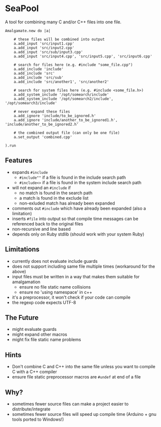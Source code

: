 SeaPool
=======

A tool for combining many C and/or C++ files into one file.

~~~
Amalgamate.new do |a|

    # these files will be combined into output
    a.add_input 'src/input1.cpp'
    a.add_input 'src/input2.cpp'
    a.add_input 'src/sub/input3.cpp'
    a.add_input 'src/input4.cpp', 'src/input5.cpp', 'src/input6.cpp'

    # search for files here (e.g. #include "some_file.cpp")
    a.add_include 'include'
    a.add_include 'src'
    a.add_include 'src/sub'
    a.add_include 'src/another1', 'src/another2'

    # search for system files here (e.g. #include <some_file.h>)
    a.add_system_include '/opt/somearch/include'
    a.add_system_include '/opt/somearch2/include', '/opt/somearch3/include'

    # never expand these files
    a.add_ignore 'include/to_be_ignored.h'
    a.add_ignore 'include/another_to_be_ignored1.h', 'include/another_to_be_ignored2.h'

    # the combined output file (can only be one file)
    a.set_output 'combined.cpp'

).run
~~~

## Features

- expands `#include`
    - `#include""` if a file is found in the include search path
    - `#include<>` if a file is found in the system include search path
- will not expand an `#include` if
    - no match is found in the search path
    - a match is found in the exclude list
    - non-exluded match has already been expanded
- comments out `#include` which have already been expanded (also a limitation)
- inserts `#file` into output so that compile time messages can be referenced back to the original files
- non-recursive and line based
- depends only on Ruby stdlib (should work with your system Ruby)

## Limitations

- currently does not evaluate include guards
- does not support including same file multiple times (workaround for the above)
- input files must be written in a way that makes them suitable for amalgamation
    - ensure no file static name collisions
    - ensure no 'using namespace' in c++
- it's a preprocessor, it won't check if your code can compile
- the regexp code expects UTF-8

## The Future

- might evaluate guards
- might expand other macros
- might fix file static name problems

## Hints

- Don't combine C and C++ into the same file unless you want to compile C with a C++ compiler
- ensure file static preprocessor macros are `#undef` at end of a file

## Why?

- sometimes fewer source files can make a project easier to distribute/integrate
- sometimes fewer source files will speed up compile time (Arduino + gnu tools ported to Windows!)

